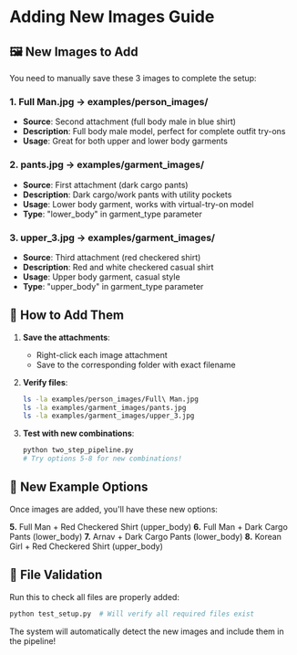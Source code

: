 # Adding New Images Guide

## 🖼️ New Images to Add

You need to manually save these 3 images to complete the setup:

### 1. Full Man.jpg → examples/person_images/
- **Source**: Second attachment (full body male in blue shirt)
- **Description**: Full body male model, perfect for complete outfit try-ons
- **Usage**: Great for both upper and lower body garments

### 2. pants.jpg → examples/garment_images/
- **Source**: First attachment (dark cargo pants)
- **Description**: Dark cargo/work pants with utility pockets
- **Usage**: Lower body garment, works with virtual-try-on model
- **Type**: "lower_body" in garment_type parameter

### 3. upper_3.jpg → examples/garment_images/
- **Source**: Third attachment (red checkered shirt)
- **Description**: Red and white checkered casual shirt
- **Usage**: Upper body garment, casual style
- **Type**: "upper_body" in garment_type parameter

## 📝 How to Add Them

1. **Save the attachments**:
   - Right-click each image attachment
   - Save to the corresponding folder with exact filename

2. **Verify files**:
   ```bash
   ls -la examples/person_images/Full\ Man.jpg
   ls -la examples/garment_images/pants.jpg  
   ls -la examples/garment_images/upper_3.jpg
   ```

3. **Test with new combinations**:
   ```bash
   python two_step_pipeline.py
   # Try options 5-8 for new combinations!
   ```

## 🎯 New Example Options

Once images are added, you'll have these new options:

**5.** Full Man + Red Checkered Shirt (upper_body)
**6.** Full Man + Dark Cargo Pants (lower_body) 
**7.** Arnav + Dark Cargo Pants (lower_body)
**8.** Korean Girl + Red Checkered Shirt (upper_body)

## 🔧 File Validation

Run this to check all files are properly added:
```bash
python test_setup.py  # Will verify all required files exist
```

The system will automatically detect the new images and include them in the pipeline!
